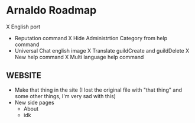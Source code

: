 # Arnaldo Roadmap

X English port
- Reputation command
X Hide Administrtion Category from help command
- Universal Chat english image
X Translate guildCreate and guildDelete
X New help command
X Multi language help command

## WEBSITE
- Make that thing in the site (I lost the original file with "that thing" and some other things, I'm very sad with this)
- New side pages
	- About
	- idk

